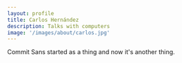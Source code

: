 ```yaml
---
layout: profile
title: Carlos Hernández
description: Talks with computers
image: '/images/about/carlos.jpg'
---
```


Commit Sans started as a thing and now it's another thing.

<br />